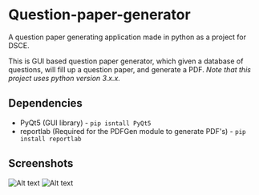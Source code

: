 # Question-paper-generator
A question paper generating application made in python as a project for DSCE.

This is GUI based question paper generator, which given a database of questions, will fill up a question paper, and generate a  PDF. 
*Note that this project uses python version 3.x.x.*

## Dependencies ##
* PyQt5 (GUI library) - `pip isntall PyQt5`
* reportlab (Required for the PDFGen module to generate PDF's) - `pip install reportlab`

## Screenshots ##

![Alt text](/readme_content/main_menu.PNG?raw=true "Optional Title")
![Alt text](/readme_content/welcome.PNG?raw=true "Optional Title")


